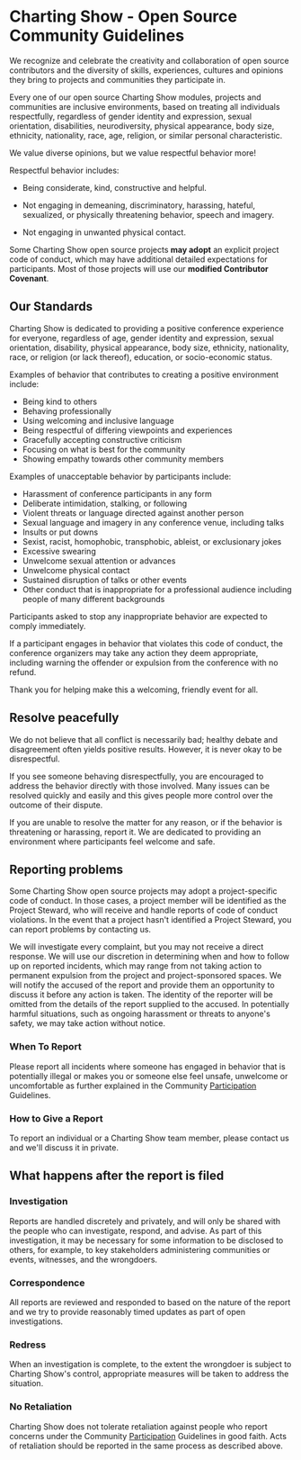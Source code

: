 # Charting Show - Open Source Community Guidelines

We recognize and celebrate the creativity and collaboration of open source contributors and the diversity of skills, experiences, cultures and opinions they bring to projects and communities they participate in.

Every one of our open source Charting Show modules, projects and communities are inclusive environments, based on treating all individuals respectfully, regardless of gender identity and expression, sexual orientation, disabilities, neurodiversity, physical appearance, body size, ethnicity, nationality, race,
age, religion, or similar personal characteristic.

We value diverse opinions, but we value respectful behavior more!

Respectful behavior includes:

- Being considerate, kind, constructive and helpful.

- Not engaging in demeaning, discriminatory, harassing, hateful, sexualized, or physically threatening behavior, speech and imagery.

- Not engaging in unwanted physical contact.

Some Charting Show open source projects **may adopt** an explicit project code of conduct, which may have additional detailed expectations for participants. Most of those projects will use our **modified Contributor Covenant**.

## Our Standards

Charting Show is dedicated to providing a positive conference experience for everyone, regardless of age, gender identity and expression, sexual orientation, disability, physical appearance, body size, ethnicity, nationality, race, or religion (or lack thereof), education, or socio-economic status.

Examples of behavior that contributes to creating a positive environment include:

- Being kind to others
- Behaving professionally
- Using welcoming and inclusive language
- Being respectful of differing viewpoints and experiences
- Gracefully accepting constructive criticism
- Focusing on what is best for the community
- Showing empathy towards other community members

Examples of unacceptable behavior by participants include:

- Harassment of conference participants in any form
- Deliberate intimidation, stalking, or following
- Violent threats or language directed against another person
- Sexual language and imagery in any conference venue, including talks
- Insults or put downs
- Sexist, racist, homophobic, transphobic, ableist, or exclusionary jokes
- Excessive swearing
- Unwelcome sexual attention or advances
- Unwelcome physical contact
- Sustained disruption of talks or other events
- Other conduct that is inappropriate for a professional audience including people of many different backgrounds

Participants asked to stop any inappropriate behavior are expected to comply immediately.

If a participant engages in behavior that violates this code of conduct, the conference organizers may take any action they deem appropriate, including warning the offender or expulsion from the conference with no refund.

Thank you for helping make this a welcoming, friendly event for all.

## Resolve peacefully

We do not believe that all conflict is necessarily bad; healthy debate and disagreement often yields positive results. However, it is never okay to be disrespectful.

If you see someone behaving disrespectfully, you are encouraged to address the behavior directly with those involved. Many issues can be resolved quickly and easily and this gives people more control over the outcome of their dispute.

If you are unable to resolve the matter for any reason, or if the behavior is threatening or harassing, report it. We are dedicated to providing an environment where participants feel welcome and safe.

## Reporting problems

Some Charting Show open source projects may adopt a project-specific code of conduct. In those cases, a project member will be identified as the Project Steward, who will receive and handle reports of code of conduct violations. In the event that a project hasn't identified a Project Steward, you can report problems by contacting us.

We will investigate every complaint, but you may not receive a direct response. We will use our discretion in determining when and how to follow up on reported incidents, which may range from not taking action to permanent expulsion from the project and project-sponsored spaces. We will notify the accused of the report and provide them an opportunity to discuss it before any action is taken. The identity of the reporter will be omitted from the details of the report supplied to the accused. In potentially harmful situations, such as ongoing harassment or threats to anyone's safety, we may take action without
notice.

### When To Report

Please report all incidents where someone has engaged in behavior that is potentially illegal or makes you or someone else feel unsafe, unwelcome or uncomfortable as further explained in the Community [Participation](PARTICIPATION.md) Guidelines.

### How to Give a Report

To report an individual or a Charting Show team member, please contact us and we'll discuss it in private.

## What happens after the report is filed

### Investigation

Reports are handled discretely and privately, and will only be shared with the people who can investigate, respond, and advise. As part of this investigation, it may be necessary for some information to be disclosed to others, for example, to key stakeholders administering communities or events, witnesses, and the wrongdoers.

### Correspondence

All reports are reviewed and responded to based on the nature of the report and we try to provide reasonably timed updates as part of open investigations.

### Redress

When an investigation is complete, to the extent the wrongdoer is subject to Charting Show's control, appropriate measures will be taken to address the situation.

### No Retaliation

Charting Show does not tolerate retaliation against people who report concerns under the Community [Participation](PARTICIPATION.md) Guidelines in good faith. Acts of retaliation should be reported in the same process as described above.
